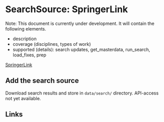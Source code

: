 # SearchSource: SpringerLink

Note: This document is currently under development. It will contain the following elements.

- description
- coverage (disciplines, types of work)
- supported (details): search updates, get_masterdata, run_search, load_fixes, prep

[SpringerLink](https://link.springer.com/)

## Add the search source

Download search results and store in `data/search/` directory. API-access not yet available.

## Links
